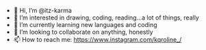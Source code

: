 - 👋 Hi, I’m @itz-karma
- 👀 I’m interested in drawing, coding, reading...a lot of things, really
- 🌱 I’m currently learning new languages and coding
- 💞️ I’m looking to collaborate on anything, honestly
- 📫 How to reach me: https://www.instagram.com/kqroline_/
<!---
itz-karma/itz-karma is a ✨ special ✨ repository because its `README.md` (this file) appears on your GitHub profile.
You can click the Preview link to take a look at your changes.
--->
